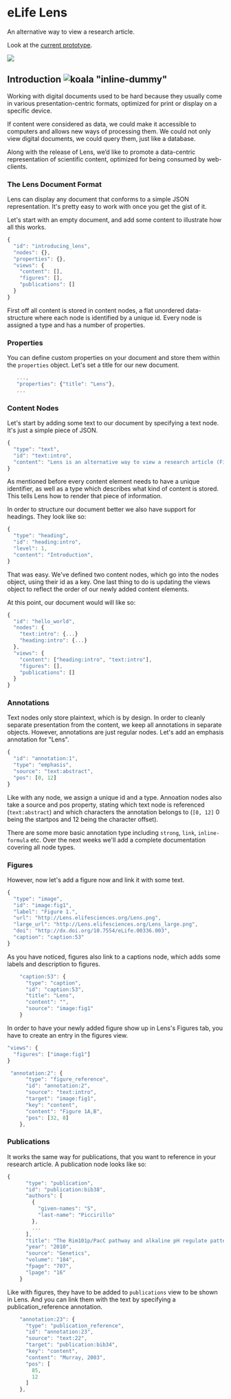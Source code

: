# eLife Lens

An alternative way to view a research article.

Look at the [current prototype][cp].

![](https://dl.dropboxusercontent.com/u/606131/elife.png)

[cp]: http://elifesciences.github.com/articleviewer/

## Introduction ![koala](https://dl.dropboxusercontent.com/u/606131/koala.png) "inline-dummy"

Working with digital documents used to be hard because they usually come in various presentation-centric formats, optimized for print or display on a specific device.

If content were considered as data, we could make it accessible to computers and allows new ways of processing them. We could not only view digital documents, we could query them, just like a database.

Along with the release of Lens, we’d like to promote a data-centric representation of scientific content, optimized for being consumed by web-clients. 

### The Lens Document Format

Lens can display any document that conforms to a simple JSON representation. It's pretty easy to work with once you get the gist of it.

Let's start with an empty document, and add some content to illustrate how all this works.

```js
{
  "id": "introducing_lens",
  "nodes": {},
  "properties": {},
  "views": {
    "content": [],
    "figures": [],
    "publications": []
  }
}
```

First off all content is stored in content nodes, a flat unordered data-structure where each node is identified by a unique id. Every node is assigned a type and has a number of properties.

### Properties

You can define custom properties on your document and store them within the `properties` object. Let's set a title for our new document.

```js
   ...,
   "properties": {"title": "Lens"},
   ...
```

### Content Nodes

Let's start by adding some text to our document by specifying a text node. It's just a simple piece of JSON.

```js
{
  "type": "text",
  "id": "text:intro",
  "content": "Lens is an alternative way to view a research article (Figure 1).",
}
```

As mentioned before every content element needs to have a unique identifier, as well as a type which describes what kind of content is stored. This tells Lens how to render that piece of information.

In order to structure our document better we also have support for headings. They look like so:

```js
{
  "type": "heading",
  "id": "heading:intro",
  "level": 1,
  "content": "Introduction",
}
```

That was easy. We've defined two content nodes, which go into the nodes object, using their id as a key. One last thing to do is updating the views object to reflect the order of our newly added content elements.

At this point, our document would will like so:

```js
{
  "id": "hello_world",
  "nodes": {
    "text:intro": {...}
    "heading:intro": {...}
  },
  "views": {
    "content": ["heading:intro", "text:intro"],
    "figures": [],
    "publications": []
  }
}
```

### Annotations

Text nodes only store plaintext, which is by design. In order to cleanly separate presentation from the content, we keep all annotations in separate objects. However, annotations are just regular nodes. Let's add an emphasis annotation for "Lens". 

```js
{
  "id": "annotation:1",
  "type": "emphasis",
  "source": "text:abstract",
  "pos": [0, 12]
}
```

Like with any node, we assign a unique id and a type. Annoation nodes also take a source and pos property, stating which text node is referenced (`text:abstract`) and which characters the annotation belongs to (`[0, 12]` 0 being the startpos and 12 being the character offset). 

There are some more basic annotation type including `strong`, `link`, `inline-formula` etc. Over the next weeks we'll add a complete documentation covering all node types.

### Figures

However, now let's add a figure now and link it with some text.

```js
{
  "type": "image",
  "id": "image:fig1",
  "label": "Figure 1.",
  "url": "http://Lens.elifesciences.org/Lens.png",
  "large_url": "http://Lens.elifesciences.org/Lens_large.png",
  "doi": "http://dx.doi.org/10.7554/eLife.00336.003",
  "caption": "caption:53"
}
```

As you have noticed, figures also link to a captions node, which adds some labels and description to figures.

```js
    "caption:53": {
      "type": "caption",
      "id": "caption:53",
      "title": "Lens",
      "content": "",
      "source": "image:fig1"
    }
```

In order to have your newly added figure show up in Lens's Figures tab, you have to create an entry in the figures view.

```js
"views": {
  "figures": ["image:fig1"]
}
```

```js
 "annotation:2": {
      "type": "figure_reference",
      "id": "annotation:2",
      "source": "text:intro",
      "target": "image:fig1",
      "key": "content",
      "content": "Figure 1A,B",
      "pos": [32, 8]
    },
```

### Publications

It works the same way for publications, that you want to reference in your research article. A publication node looks like so:

```js
{
      "type": "publication",
      "id": "publication:bib38",
      "authors": [
        {
          "given-names": "S",
          "last-name": "Piccirillo"
        },
        ...
      ],
      "title": "The Rim101p/PacC pathway and alkaline pH regulate pattern formation in yeast colonies",
      "year": "2010",
      "source": "Genetics",
      "volume": "184",
      "fpage": "707",
      "lpage": "16"
    }
```

Like with figures, they have to be added to `publications` view to be shown in Lens. And you can link them with the text by specifying a publication_reference annotation.

```js
    "annotation:23": {
      "type": "publication_reference",
      "id": "annotation:23",
      "source": "text:22",
      "target": "publication:bib34",
      "key": "content",
      "content": "Murray, 2003",
      "pos": [
        85,
        12
      ]
    },
```
